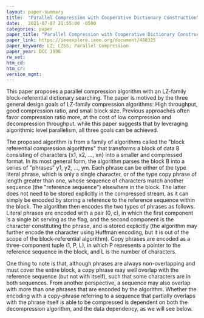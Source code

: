 ```yaml
---
layout: paper-summary
title:  "Parallel Compression with Cooperative Dictionary Construction"
date:   2021-07-07 21:55:00 -0500
categories: paper
paper_title: "Parallel Compression with Cooperative Dictionary Construction"
paper_link: https://ieeexplore.ieee.org/document/488325
paper_keyword: LZ; LZSS; Parallel Compression
paper_year: DCC 1996
rw_set:
htm_cd:
htm_cr:
version_mgmt:
---
```


This paper proposes a parallel compression algorithm with an LZ-family block-referential dictionary searching.
The paper is motived by the three general design goals of LZ-family compression algorithms: High throughput,
good compression ratio, and small block size.
Previous approaches often favor compression ratio more, at the cost of low compression and decompression throughput.
while this paper suggests that by leveraging algorithmic level parallelism, all three goals can be achieved.

The proposed algorithm is from a family of algorithms called the "block referential compression algorithms" that
transforms a block of data B consisting of characters {x1, x2, ..., xn} into a smaller and compressed format. 
In its most general form, the algorithm parses the block B into a series of "phrases" y1, y2, ..., ym.
Each phrase can be either of the type literal phrase, which is only a single character, or of the type copy phrase
of length greater than one, whose sequence of characters match another sequence (the "reference sequence") 
elsewhere in the block.
The latter does not need to be stored explicitly in the compressed stream, as it can simply be encoded by storing a
reference to the reference sequence within the block.
The algorithm then encodes the two types of phrases as follows.
Literal phrases are encoded with a pair (0, c), in which the first component is a single bit serving as the flag,
and the second component is the character constituting the phrase, and is stored explicitly (the algorithm may
further encode the character using Huffman encoding, but it is out of the scope of the block-referential algorithm).
Copy phrases are encoded as a three-component tuple (1, P, L), in which P represents a pointer to the reference 
sequence in the block, and L is the number of characters. 

One thing to note is that, although phrases are always non-overlapping and must cover the entire block, 
a copy phrase may well overlap with the reference sequence (but not with itself), such that some characters are 
in both sequences.
From another perspective, a sequence may also overlap with more than one phrases that are encoded by the algorithm.
Whether the encoding with a copy-phrase referring to a sequence that partially overlaps with the phrase itself is 
able to be compressed is dependent on both the decompression algorithm, and the data dependency, as we will see below.
